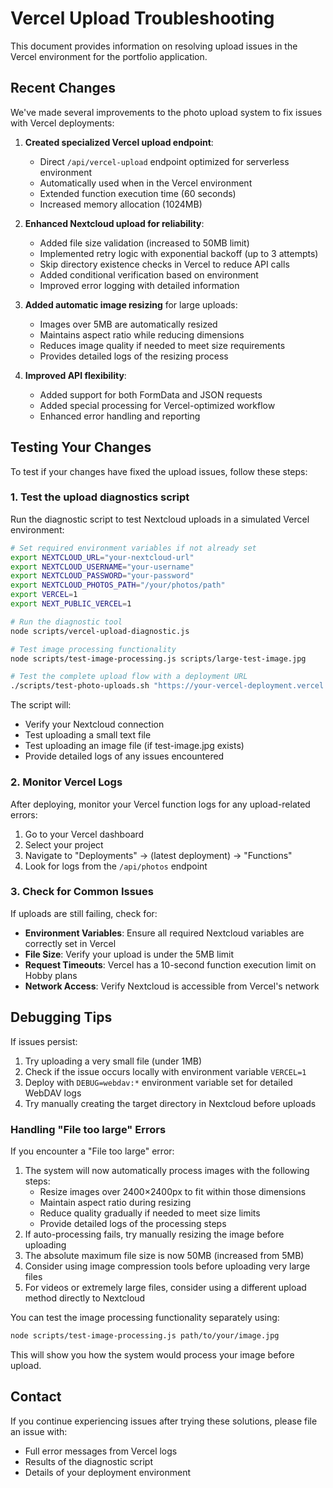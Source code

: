 # Vercel Upload Troubleshooting

This document provides information on resolving upload issues in the Vercel environment for the portfolio application.

## Recent Changes

We've made several improvements to the photo upload system to fix issues with Vercel deployments:

1. **Created specialized Vercel upload endpoint**:

   - Direct `/api/vercel-upload` endpoint optimized for serverless environment
   - Automatically used when in the Vercel environment
   - Extended function execution time (60 seconds)
   - Increased memory allocation (1024MB)

2. **Enhanced Nextcloud upload for reliability**:

   - Added file size validation (increased to 50MB limit)
   - Implemented retry logic with exponential backoff (up to 3 attempts)
   - Skip directory existence checks in Vercel to reduce API calls
   - Added conditional verification based on environment
   - Improved error logging with detailed information

3. **Added automatic image resizing** for large uploads:

   - Images over 5MB are automatically resized
   - Maintains aspect ratio while reducing dimensions
   - Reduces image quality if needed to meet size requirements
   - Provides detailed logs of the resizing process

4. **Improved API flexibility**:
   - Added support for both FormData and JSON requests
   - Added special processing for Vercel-optimized workflow
   - Enhanced error handling and reporting

## Testing Your Changes

To test if your changes have fixed the upload issues, follow these steps:

### 1. Test the upload diagnostics script

Run the diagnostic script to test Nextcloud uploads in a simulated Vercel environment:

```bash
# Set required environment variables if not already set
export NEXTCLOUD_URL="your-nextcloud-url"
export NEXTCLOUD_USERNAME="your-username"
export NEXTCLOUD_PASSWORD="your-password"
export NEXTCLOUD_PHOTOS_PATH="/your/photos/path"
export VERCEL=1
export NEXT_PUBLIC_VERCEL=1

# Run the diagnostic tool
node scripts/vercel-upload-diagnostic.js

# Test image processing functionality
node scripts/test-image-processing.js scripts/large-test-image.jpg

# Test the complete upload flow with a deployment URL
./scripts/test-photo-uploads.sh "https://your-vercel-deployment.vercel.app"
```

The script will:

- Verify your Nextcloud connection
- Test uploading a small text file
- Test uploading an image file (if test-image.jpg exists)
- Provide detailed logs of any issues encountered

### 2. Monitor Vercel Logs

After deploying, monitor your Vercel function logs for any upload-related errors:

1. Go to your Vercel dashboard
2. Select your project
3. Navigate to "Deployments" -> (latest deployment) -> "Functions"
4. Look for logs from the `/api/photos` endpoint

### 3. Check for Common Issues

If uploads are still failing, check for:

- **Environment Variables**: Ensure all required Nextcloud variables are correctly set in Vercel
- **File Size**: Verify your upload is under the 5MB limit
- **Request Timeouts**: Vercel has a 10-second function execution limit on Hobby plans
- **Network Access**: Verify Nextcloud is accessible from Vercel's network

## Debugging Tips

If issues persist:

1. Try uploading a very small file (under 1MB)
2. Check if the issue occurs locally with environment variable `VERCEL=1`
3. Deploy with `DEBUG=webdav:*` environment variable set for detailed WebDAV logs
4. Try manually creating the target directory in Nextcloud before uploads

### Handling "File too large" Errors

If you encounter a "File too large" error:

1. The system will now automatically process images with the following steps:
   - Resize images over 2400×2400px to fit within those dimensions
   - Maintain aspect ratio during resizing
   - Reduce quality gradually if needed to meet size limits
   - Provide detailed logs of the processing steps
2. If auto-processing fails, try manually resizing the image before uploading
3. The absolute maximum file size is now 50MB (increased from 5MB)
4. Consider using image compression tools before uploading very large files
5. For videos or extremely large files, consider using a different upload method directly to Nextcloud

You can test the image processing functionality separately using:

```bash
node scripts/test-image-processing.js path/to/your/image.jpg
```

This will show you how the system would process your image before upload.

## Contact

If you continue experiencing issues after trying these solutions, please file an issue with:

- Full error messages from Vercel logs
- Results of the diagnostic script
- Details of your deployment environment
